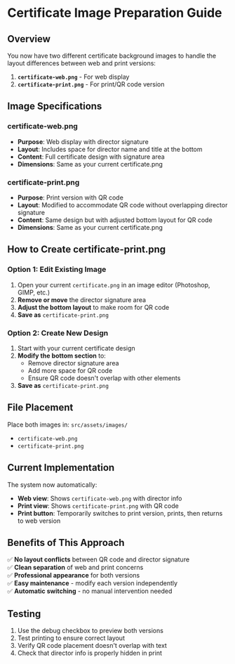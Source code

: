 # Certificate Image Preparation Guide

## Overview
You now have two different certificate background images to handle the layout differences between web and print versions:

1. **`certificate-web.png`** - For web display
2. **`certificate-print.png`** - For print/QR code version

## Image Specifications

### certificate-web.png
- **Purpose**: Web display with director signature
- **Layout**: Includes space for director name and title at the bottom
- **Content**: Full certificate design with signature area
- **Dimensions**: Same as your current certificate.png

### certificate-print.png  
- **Purpose**: Print version with QR code
- **Layout**: Modified to accommodate QR code without overlapping director signature
- **Content**: Same design but with adjusted bottom layout for QR code
- **Dimensions**: Same as your current certificate.png

## How to Create certificate-print.png

### Option 1: Edit Existing Image
1. Open your current `certificate.png` in an image editor (Photoshop, GIMP, etc.)
2. **Remove or move** the director signature area
3. **Adjust the bottom layout** to make room for QR code
4. **Save as** `certificate-print.png`

### Option 2: Create New Design
1. Start with your current certificate design
2. **Modify the bottom section** to:
   - Remove director signature area
   - Add more space for QR code
   - Ensure QR code doesn't overlap with other elements
3. **Save as** `certificate-print.png`

## File Placement
Place both images in: `src/assets/images/`
- `certificate-web.png`
- `certificate-print.png`

## Current Implementation
The system now automatically:
- **Web view**: Shows `certificate-web.png` with director info
- **Print view**: Shows `certificate-print.png` with QR code
- **Print button**: Temporarily switches to print version, prints, then returns to web version

## Benefits of This Approach
✅ **No layout conflicts** between QR code and director signature  
✅ **Clean separation** of web and print concerns  
✅ **Professional appearance** for both versions  
✅ **Easy maintenance** - modify each version independently  
✅ **Automatic switching** - no manual intervention needed  

## Testing
1. Use the debug checkbox to preview both versions
2. Test printing to ensure correct layout
3. Verify QR code placement doesn't overlap with text
4. Check that director info is properly hidden in print 